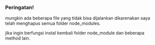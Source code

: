 ### Peringatan!

mungkin ada beberapa file yang tidak bisa dijalankan dikarenakan saya telah menghapus semua folder node_modules.

jika ingin berfungsi instal kembali folder node_module dan beberapa method lain.
